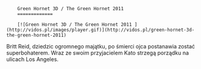 
        Green Hornet 3D / The Green Hornet 2011 
        =============
        
        [![Green Hornet 3D / The Green Hornet 2011 ](http://vidos.pl/images/player.gif)](http://vidos.pl/green-hornet-3d-the-green-hornet-2011)
        
        
 Britt Reid, dziedzic ogromnego majątku, po śmierci ojca postanawia zostać superbohaterem. Wraz ze swoim przyjacielem Kato strzegą porządku na ulicach Los Angeles.
    